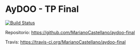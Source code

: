 # AyDOO - TP Final

[![Build Status](https://travis-ci.org/MarianoCastellano/aydoo-final.svg)](https://travis-ci.org/MarianoCastellano/aydoo-final)

Repositorio: https://github.com/MarianoCastellano/aydoo-final

Travis: https://travis-ci.org/MarianoCastellano/aydoo-final
